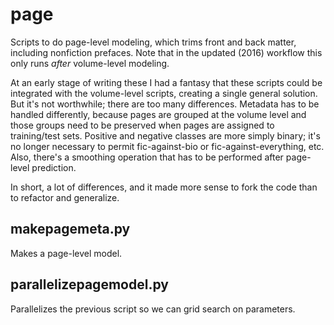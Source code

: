 page
====

Scripts to do page-level modeling, which trims front and back matter, including nonfiction prefaces. Note that in the updated (2016) workflow this only runs _after_ volume-level modeling.

At an early stage of writing these I had a fantasy that these scripts could be integrated with the volume-level scripts, creating a single general solution. But it's not worthwhile; there are too many differences. Metadata has to be handled differently, because pages are grouped at the volume level and those groups need to be preserved when pages are assigned to training/test sets. Positive and negative classes are more simply binary; it's no longer necessary to permit fic-against-bio or fic-against-everything, etc. Also, there's a smoothing operation that has to be performed after page-level prediction.

In short, a lot of differences, and it made more sense to fork the code than to refactor and generalize.

makepagemeta.py
---------------
Makes a page-level model.

parallelizepagemodel.py
-----------------------
Parallelizes the previous script so we can grid search on parameters.